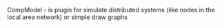 CompModel - is plugin for simulate distributed systems (like nodes in the local area network) or simple draw graphs 
